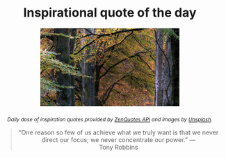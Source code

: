 
<div align="center">

# Inspirational quote of the day

<img src="./data/photo.jpeg" alt="Beautiful nature photo" width="320" height="180">

<sub><i>Daily dose of inspiration quotes provided by [ZenQuotes API](https://zenquotes.io/) and images by [Unsplash](https://unsplash.com/).</i></sub>


<blockquote>&ldquo;One reason so few of us achieve what we truly want is that we never direct our focus; we never concentrate our power.&rdquo; &mdash; <footer>Tony Robbins</footer></blockquote>

</div>

